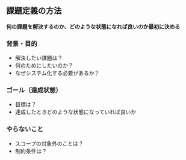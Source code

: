 ## 課題定義の方法

**何の課題を解決するのか、どのような状態になれば良いのか最初に決める**

### 背景・目的
- 解決したい課題は？
- 何のためにしたいのか？
- なぜシステム化する必要があるか？

### ゴール（達成状態）
- 目標は？
- 達成したときどのような状態になっていれば良いか

### やらないこと
- スコープの対象外のことは？
- 制約条件は？

